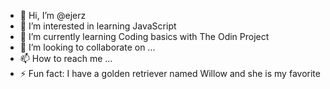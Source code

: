 - 👋 Hi, I’m @ejerz
- 👀 I’m interested in learning JavaScript
- 🌱 I’m currently learning Coding basics with The Odin Project
- 💞️ I’m looking to collaborate on ...
- 📫 How to reach me ...
- ⚡ Fun fact: I have a golden retriever named Willow and she is my favorite

<!---
ejerz/ejerz is a ✨ special ✨ repository because its `README.md` (this file) appears on your GitHub profile.
You can click the Preview link to take a look at your changes.
--->
